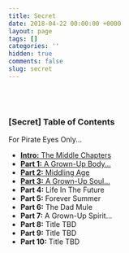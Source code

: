 ```yaml
---
title: Secret
date: 2018-04-22 00:00:00 +0000
layout: page
tags: []
categories: ''
hidden: true
comments: false
slug: secret
---
```

<br><br>

### **\[Secret\] Table of Contents**

For Pirate Eyes Only...

* [**Intro:** The Middle Chapters](/2018/04/23/intro-the-middle-chapters.html)
* [**Part 1:** A Grown-Up Body...](/2018/04/30/part-1-a-grown-up-body.html)
* [**Part 2:** Middling Age](/part-2-middling-age)
* [**Part 3:** A Grown-Up Soul...](/part-3-a-grown-up-soul)
* **Part 4:** Life In The Future
* **Part 5:** Forever Summer
* **Part 6:** The Dad Mule
* **Part 7:** A Grown-Up Spirit...
* **Part 8:** Title TBD
* **Part 9:** Title TBD
* **Part 10:** Title TBD